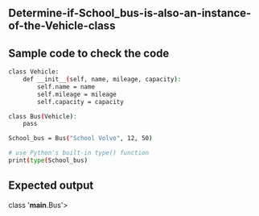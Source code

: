 ## Determine-if-School_bus-is-also-an-instance-of-the-Vehicle-class
## Sample code to check the code 
```sh
class Vehicle:
    def __init__(self, name, mileage, capacity):
        self.name = name
        self.mileage = mileage
        self.capacity = capacity

class Bus(Vehicle):
    pass

School_bus = Bus("School Volvo", 12, 50)

# use Python's built-in type() function
print(type(School_bus)
```
## Expected output
class '__main__.Bus'>
